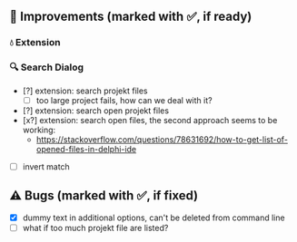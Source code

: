 <!--

Version:     v2.8.1-beta
PrevVersion: v2.8.0-beta

Help Formatting:
https://docs.github.com/en/get-started/writing-on-github/getting-started-with-writing-and-formatting-on-github/basic-writing-and-formatting-syntax, 
https://github.com/ikatyang/emoji-cheat-sheet/blob/master/README.md)

### :mag: Search Dialog
# + new featuren
# + new feature
 
### :warning: Bug Fixes
#* bug

-->

## :rocket: Improvements (marked with :white_check_mark:, if ready)

### :droplet: Extension

### :mag: Search Dialog
- [?] extension: search projekt files
    - [ ] too large project fails, how can we deal with it?
- [?] extension: search open projekt files
- [x?] extension: search open files, the second approach seems to be working: 
    - https://stackoverflow.com/questions/78631692/how-to-get-list-of-opened-files-in-delphi-ide
- [ ] invert match

## :warning: Bugs (marked with :white_check_mark:, if fixed)
- [x] dummy text in additional options, can't be deleted from command line
- [ ] what if too much projekt file are listed?